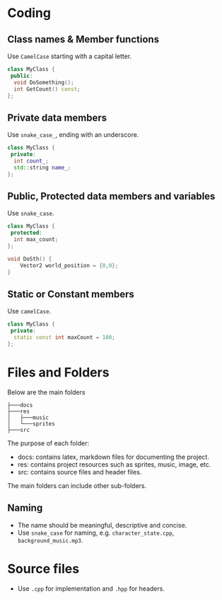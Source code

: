 # Coding
## Class names & Member functions
Use `CamelCase` starting with a capital letter.
```cpp
class MyClass {
 public:
  void DoSomething();
  int GetCount() const;
};
```

## Private data members
Use `snake_case_`, ending with an underscore.
```cpp
class MyClass {
 private:
  int count_;
  std::string name_;
};
```

## Public, Protected data members and variables
Use `snake_case`.
```cpp
class MyClass {
 protected:
  int max_count;
};

void DoSth() {
    Vector2 world_position = {0,0};
}
```

## Static or Constant members
Use `camelCase`.
```cpp
class MyClass {
 private:
  static const int maxCount = 100;
};
```

# Files and Folders 
Below are the main folders

```
├───docs
├───res
│   ├───music
│   └───sprites
├───src
```

The purpose of each folder:
- docs: contains latex, markdown files for documenting the project.
- res: contains project resources such as sprites, music, image, etc.
- src: contains source files and header files.

The main folders can include other sub-folders.

## Naming 
- The name should be meaningful, descriptive and concise.
- Use `snake_case` for naming, e.g. `character_state.cpp`, `background_music.mp3`.

# Source files
- Use `.cpp` for implementation and `.hpp` for headers.